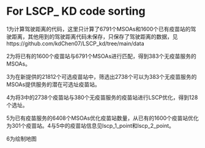 # For LSCP_ KD code sorting
1为计算驾驶距离的代码，这里只计算了6791个MSOAs和1600个已有疫苗站的驾驶距离，其他用到的驾驶距离代码未保存，只保存了驾驶距离的数据，见https://github.com/kdChen07/LSCP_kd/tree/main/data

2为将已有的1600个疫苗站与6791个MSOAs进行匹配，得到383个无疫苗服务的MSOAs。

3为在新提供的21812个可选疫苗站中，筛选出2738个可以为383个无疫苗服务的MSOAs提供服务的潜在可选址疫苗站。

4为将3中的2738个疫苗站与380个无疫苗服务的疫苗站进行LSCP优化，得到128个选址。

5为已有疫苗服务的6408个MSOAs优化疫苗站数量，从已有的1600个疫苗站优化为301个疫苗站。4与5中的疫苗站信息见lscp_1_point和lscp_2_point。

6为绘制地图
